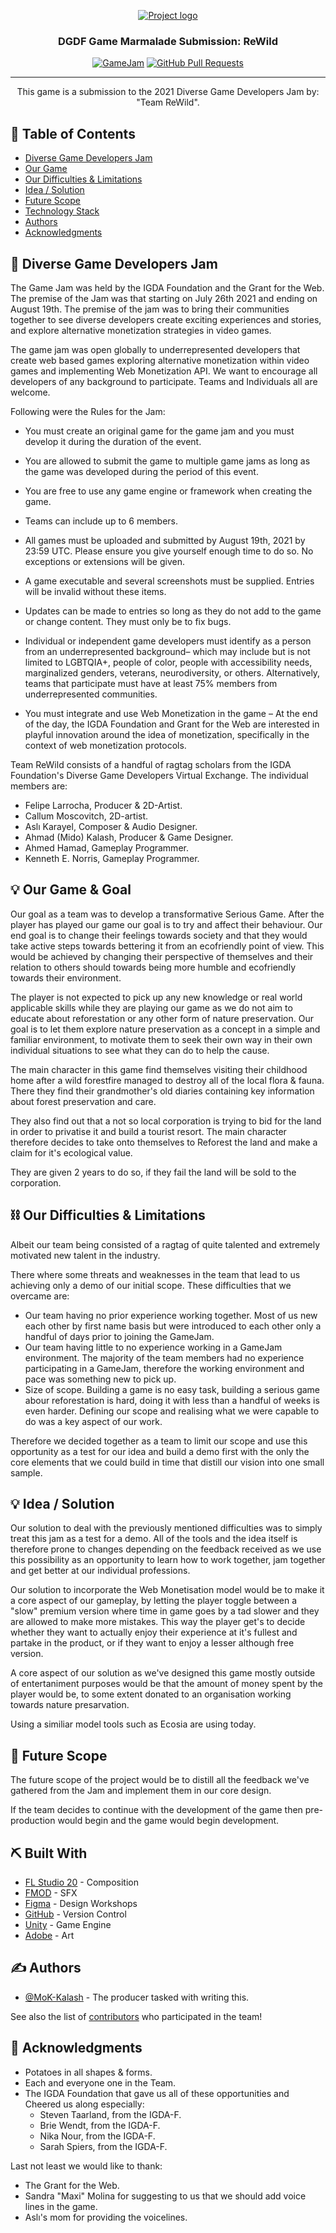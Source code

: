 <p align="center">
  <a href="" rel="noopener">
  <!--Logo of the game here.--> <img src="https://i.imgur.com/birL4sW.png" alt="Project logo"></a>
</p>
<h3 align="center">DGDF Game Marmalade Submission: ReWild</h3>

<div align="center">

  [![GameJam](https://img.shields.io/badge/GameJam-ReWild-orange.svg)](http://GameJam.url.com)
  [![GitHub Pull Requests](https://img.shields.io/github/issues-pr/kylelobo/The-Documentation-Compendium.svg)](https://github.com/kylelobo/The-Documentation-Compendium/pulls)

</div>

---

<p align="center"> This game is a submission to the 2021 Diverse Game Developers Jam by: "Team ReWild".
    <br> 
</p>

## 📝 Table of Contents
- [Diverse Game Developers Jam](#problem_statement)
- [Our Game](#game)
- [Our Difficulties & Limitations](#limitations)
- [Idea / Solution](#idea)
- [Future Scope](#future_scope)
- [Technology Stack](#tech_stack)
- [Authors](#authors)
- [Acknowledgments](#acknowledgments)

## 🧐 Diverse Game Developers Jam  <a name = "problem_statement"></a>
The Game Jam was held by the IGDA Foundation and the Grant for the Web. The premise of the Jam was that starting 
on July 26th 2021 and ending on August 19th. The premise of the jam was to bring their communities together to 
see diverse developers create exciting experiences and stories, and explore alternative monetization strategies 
in video games.

The game jam was open globally to underrepresented developers that create web based games exploring alternative
monetization within video games and  implementing Web Monetization API. We want to encourage all developers of
any background to participate. Teams and Individuals all are welcome.

Following were the Rules for the Jam:

- You must create an original game for the game jam and you must develop it during the duration of the event.

- You are allowed to submit the game to multiple game jams as long as the game was developed during the period
 of this event.

- You are free to use any game engine or framework when creating the game.

- Teams can include up to 6 members.

- All games must be uploaded and submitted by August 19th, 2021 by 23:59 UTC. Please ensure you give yourself
 enough time to do so. No exceptions or extensions will be given. 

- A game executable and several screenshots must be supplied. Entries will be invalid without these items.

- Updates can be made to entries so long as they do not add to the game or change content. They must only be 
  to fix bugs. 

- Individual or independent game developers must identify as a person from an underrepresented background–
 which may include but is not limited to LGBTQIA+, people of color, people with accessibility needs, 
 marginalized genders, veterans, neurodiversity, or others. Alternatively, teams that participate must 
 have at least 75% members from underrepresented communities.
 
- You must integrate and use Web Monetization in the game – At the end of the day, the
IGDA Foundation and Grant for the Web are interested in playful innovation around the
idea of monetization, specifically in the context of web monetization protocols.

Team ReWild consists of a handful of ragtag scholars from the IGDA Foundation's Diverse
Game Developers
Virtual Exchange. The individual members are:
- Felipe Larrocha, Producer & 2D-Artist.
- Callum Moscovitch, 2D-artist. 
- Aslı Karayel, Composer & Audio Designer.
- Ahmad (Mido) Kalash, Producer & Game Designer.
- Ahmed Hamad, Gameplay Programmer.
- Kenneth E. Norris, Gameplay Programmer.

## 💡 Our Game & Goal <a name = "idea"></a>

Our goal as a team was to develop a transformative Serious Game. After the player has
played our game our goal is to try and affect their behaviour. Our end goal is to change
their feelings towards society and that they would take active steps towards bettering
it from an ecofriendly point of view. This would be achieved by changing their
perspective of themselves and their relation to others should towards being more humble
and ecofriendly towards their environment. 

The player is not expected to pick up any new knowledge or real world applicable skills
while they are playing our game as we do not aim to educate about reforestation or any
other form of nature preservation. Our goal is to let them explore nature preservation
as a concept in a simple and familiar environment, to motivate them to seek their own
way in their own individual situations to see what they can do to help the cause.

The main character in this game find themselves visiting their childhood home after a 
wild forestfire managed to destroy all of the local flora & fauna. There they find their 
grandmother's old diaries containing key information about forest preservation and care.

They also find out that a not so local corporation is trying to bid for the land in order
to privatise it and build a tourist resort. The main character therefore decides to take 
onto themselves to Reforest the land and make a claim for it's ecological value.

They are given 2 years to do so, if they fail the land will be sold to the corporation. 

## ⛓️ Our Difficulties & Limitations <a name = "limitations"></a>
Albeit our team being consisted of a ragtag of quite talented and extremely motivated
new talent in the industry.

There where some threats and weaknesses in the team that lead to us achieving only a demo of our initial scope. These difficulties that we overcame are:
- Our team having no prior experience working together. Most of us new each other by
  first name basis but were introduced to each other only a handful of days prior to joining the GameJam.
- Our team having little to no experience working in a GameJam environment. The majority
  of the team members had no experience participating in a GameJam, therefore the working environment and pace was something new to pick up.
- Size of scope. Building a game is no easy task, building a serious game abour
  reforestation is hard, doing it with less than a handful of weeks is even harder. Defining our scope and realising what we were capable to do was a key aspect of our work. 

Therefore we decided together as a team to limit our scope and use this opportunity as a
test for our idea and build a demo first with the only the core elements that we could
build in time that distill our vision into one small sample.

## 💡 Idea / Solution <a name = "idea"></a>
Our solution to deal with the previously mentioned difficulties was to simply treat this
jam as a test for a demo. All of the tools and the idea itself is therefore prone to 
changes depending on the feedback received as we use this possibility as an opportunity 
to learn how to work together, jam together and get better at our individual professions.

Our solution to incorporate the Web Monetisation model would be to make it a core aspect
of our gameplay, by letting the player toggle between a "slow" premium version where time
in game goes by a tad slower and they are allowed to make more mistakes. This way the 
player get's to decide whether they want to actually enjoy their experience at it's 
fullest and partake in the product, or if they want to enjoy a lesser although free
version.

A core aspect of our solution as we've designed this game mostly outside of
entertaniment purposes would be that the amount of money spent by the player would be,
to some extent donated to an organisation working towards nature presarvation.

Using a similiar model tools such as Ecosia are using today.

## 🚀 Future Scope <a name = "future_scope"></a>
The future scope of the project would be to distill all the feedback we've gathered from
the Jam and implement them in our core design. 

If the team decides to continue with the development of the game then pre-production
would begin and the game would begin development. 

## ⛏️ Built With <a name = "tech_stack"></a>
- [FL Studio 20](https://www.image-line.com/) - Composition
- [FMOD](https://fmod.com/) - SFX
- [Figma](https://www.figma.com/) - Design Workshops
- [GitHub](https://github.com/) - Version Control
- [Unity](https://unity.com/) - Game Engine
- [Adobe](https://www.adobe.com/) - Art

## ✍️ Authors <a name = "authors"></a>
- [@MoK-Kalash](https://gist.github.com/MoK-Kalash) - The producer tasked with writing
this.

See also the list of [contributors](https://github.com/orgs/DGDF-GameJam-ReWild/people) 
who participated in the team!

## 🎉 Acknowledgments <a name = "acknowledgments"></a>
- Potatoes in all shapes & forms.
- Each and everyone one in the Team.
- The IGDA Foundation that gave us all of these opportunities and Cheered us along
especially:
  - Steven Taarland, from the IGDA-F.
  - Brie Wendt, from the IGDA-F.
  - Nika Nour, from the IGDA-F.
  - Sarah Spiers, from the IGDA-F.
 
Last not least we would like to thank:
  - The Grant for the Web. 
  - Sandra "Maxi" Molina for suggesting to us that we should add voice lines in the game.
  - Aslı's mom for providing the voicelines.
